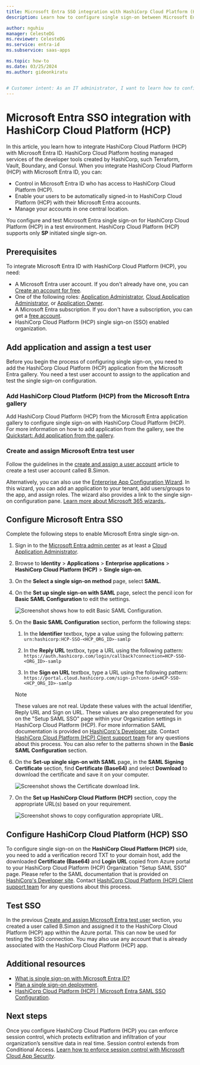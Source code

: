 ```yaml
---
title: Microsoft Entra SSO integration with HashiCorp Cloud Platform (HCP)
description: Learn how to configure single sign-on between Microsoft Entra ID and HashiCorp Cloud Platform (HCP).

author: nguhiu
manager: CelesteDG
ms.reviewer: CelesteDG
ms.service: entra-id
ms.subservice: saas-apps

ms.topic: how-to
ms.date: 03/25/2024
ms.author: gideonkiratu


# Customer intent: As an IT administrator, I want to learn how to configure single sign-on between Microsoft Entra ID and HashiCorp Cloud Platform (HCP) so that I can control who has access to HashiCorp Cloud Platform (HCP), enable automatic sign-in with Microsoft Entra accounts, and manage my accounts in one central location.
---
```


# Microsoft Entra SSO integration with HashiCorp Cloud Platform (HCP)

In this article, you learn how to integrate HashiCorp Cloud Platform (HCP) with Microsoft Entra ID. HashiCorp Cloud Platform hosting managed services of the developer tools created by HashiCorp, such Terraform, Vault, Boundary, and Consul. When you integrate HashiCorp Cloud Platform (HCP) with Microsoft Entra ID, you can:

* Control in Microsoft Entra ID who has access to HashiCorp Cloud Platform (HCP).
* Enable your users to be automatically signed-in to HashiCorp Cloud Platform (HCP) with their Microsoft Entra accounts.
* Manage your accounts in one central location.

You configure and test Microsoft Entra single sign-on for HashiCorp Cloud Platform (HCP) in a test environment. HashiCorp Cloud Platform (HCP) supports only **SP** initiated single sign-on.

## Prerequisites

To integrate Microsoft Entra ID with HashiCorp Cloud Platform (HCP), you need:

* A Microsoft Entra user account. If you don't already have one, you can [Create an account for free](https://azure.microsoft.com/free/?WT.mc_id=A261C142F).
* One of the following roles: [Application Administrator](/entra/identity/role-based-access-control/permissions-reference#application-administrator), [Cloud Application Administrator](/entra/identity/role-based-access-control/permissions-reference#cloud-application-administrator), or [Application Owner](/entra/fundamentals/users-default-permissions#owned-enterprise-applications).
* A Microsoft Entra subscription. If you don't have a subscription, you can get a [free account](https://azure.microsoft.com/free/).
* HashiCorp Cloud Platform (HCP) single sign-on (SSO) enabled organization.

## Add application and assign a test user

Before you begin the process of configuring single sign-on, you need to add the HashiCorp Cloud Platform (HCP) application from the Microsoft Entra gallery. You need a test user account to assign to the application and test the single sign-on configuration.

<a name='add-hashicorp-cloud-platform-hcp-from-the-azure-ad-gallery'></a>

### Add HashiCorp Cloud Platform (HCP) from the Microsoft Entra gallery

Add HashiCorp Cloud Platform (HCP) from the Microsoft Entra application gallery to configure single sign-on with HashiCorp Cloud Platform (HCP). For more information on how to add application from the gallery, see the [Quickstart: Add application from the gallery](~/identity/enterprise-apps/add-application-portal.md).

<a name='create-and-assign-azure-ad-test-user'></a>

### Create and assign Microsoft Entra test user

Follow the guidelines in the [create and assign a user account](~/identity/enterprise-apps/add-application-portal-assign-users.md) article to create a test user account called B.Simon.

Alternatively, you can also use the [Enterprise App Configuration Wizard](https://portal.office.com/AdminPortal/home?Q=Docs#/azureadappintegration). In this wizard, you can add an application to your tenant, add users/groups to the app, and assign roles. The wizard also provides a link to the single sign-on configuration pane. [Learn more about Microsoft 365 wizards.](/microsoft-365/admin/misc/azure-ad-setup-guides). 

<a name='configure-azure-ad-sso'></a>

## Configure Microsoft Entra SSO

Complete the following steps to enable Microsoft Entra single sign-on.

1. Sign in to the [Microsoft Entra admin center](https://entra.microsoft.com) as at least a [Cloud Application Administrator](~/identity/role-based-access-control/permissions-reference.md#cloud-application-administrator).
1. Browse to **Identity** > **Applications** > **Enterprise applications** > **HashiCorp Cloud Platform (HCP)** > **Single sign-on**.
1. On the **Select a single sign-on method** page, select **SAML**.
1. On the **Set up single sign-on with SAML** page, select the pencil icon for **Basic SAML Configuration** to edit the settings.

   ![Screenshot shows how to edit Basic SAML Configuration.](common/edit-urls.png "Basic Configuration")

1. On the **Basic SAML Configuration** section, perform the following steps:

    1. In the **Identifier** textbox, type a value using the following pattern:
    `urn:hashicorp:HCP-SSO-<HCP_ORG_ID>-samlp`

    1. In the **Reply URL** textbox, type a URL using the following pattern:
    `https://auth.hashicorp.com/login/callback?connection=HCP-SSO-<ORG_ID>-samlp`

    1. In the **Sign on URL** textbox, type a URL using the following pattern:
    `https://portal.cloud.hashicorp.com/sign-in?conn-id=HCP-SSO-<HCP_ORG_ID>-samlp`

    > [!NOTE]
    > These values are not real. Update these values with the actual Identifier, Reply URL and Sign on URL. These values are also pregenerated for you on the "Setup SAML SSO" page within your Organization settings in HashiCorp Cloud Platform (HCP). For more information SAML documentation is provided on [HashiCorp's Developer site](https://developer.hashicorp.com/hcp/docs/hcp/security/sso/sso-aad). Contact [HashiCorp Cloud Platform (HCP) Client support team](mailto:support@hashicorp.com) for any questions about this process. You can also refer to the patterns shown in the **Basic SAML Configuration** section.

1. On the **Set-up single sign-on with SAML** page, in the **SAML Signing Certificate** section,  find **Certificate (Base64)** and select **Download** to download the certificate and save it on your computer.

    ![Screenshot shows the Certificate download link.](common/certificatebase64.png "Certificate")

1. On the **Set up HashiCorp Cloud Platform (HCP)** section, copy the appropriate URL(s) based on your requirement.

	![Screenshot shows to copy configuration appropriate URL.](common/copy-configuration-urls.png "Metadata")

## Configure HashiCorp Cloud Platform (HCP) SSO

To configure single sign-on on the **HashiCorp Cloud Platform (HCP)** side, you need to add a verification record TXT to your domain host, add the downloaded **Certificate (Base64)** and **Login URL** copied from Azure portal to your HashiCorp Cloud Platform (HCP) Organization "Setup SAML SSO" page. Please refer to the SAML documentation that is provided on [HashiCorp's Developer site](https://developer.hashicorp.com/hcp/docs/hcp/security/sso/sso-aad). Contact [HashiCorp Cloud Platform (HCP) Client support team](mailto:support@hashicorp.com) for any questions about this process.

## Test SSO 

In the previous [Create and assign Microsoft Entra test user](#create-and-assign-azure-ad-test-user) section, you created a user called B.Simon and assigned it to the HashiCorp Cloud Platform (HCP) app within the Azure portal. This can now be used for testing the SSO connection. You may also use any account that is already associated with the HashiCorp Cloud Platform (HCP) app. 

## Additional resources

* [What is single sign-on with Microsoft Entra ID?](~/identity/enterprise-apps/what-is-single-sign-on.md)
* [Plan a single sign-on deployment](~/identity/enterprise-apps/plan-sso-deployment.md).
* [HashiCorp Cloud Platform (HCP) | Microsoft Entra SAML SSO Configuration](https://developer.hashicorp.com/hcp/docs/hcp/security/sso/sso-aad).

## Next steps

Once you configure HashiCorp Cloud Platform (HCP) you can enforce session control, which protects exfiltration and infiltration of your organization’s sensitive data in real time. Session control extends from Conditional Access. [Learn how to enforce session control with Microsoft Cloud App Security](/cloud-app-security/proxy-deployment-aad).
